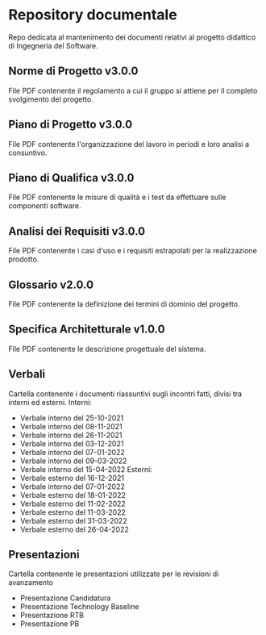 # Repository documentale
Repo dedicata al mantenimento dei documenti relativi al progetto didattico di Ingegneria del Software.
## Norme di Progetto v3.0.0
File PDF contenente il regolamento a cui il gruppo si attiene per il completo svolgimento del progetto.
## Piano di Progetto v3.0.0
File PDF contenente l'organizzazione del lavoro in periodi e loro analisi a consuntivo.
## Piano di Qualifica v3.0.0
File PDF contenente le misure di qualità e i test da effettuare sulle componenti software.
## Analisi dei Requisiti v3.0.0
File PDF contenente i casi d'uso e i requisiti estrapolati per la realizzazione prodotto.
## Glossario v2.0.0
File PDF contenente la definizione dei termini di dominio del progetto.
## Specifica Architetturale v1.0.0
File PDF contenente le descrizione progettuale del sistema.
## Verbali
Cartella contenente i documenti riassuntivi sugli incontri fatti, divisi tra interni ed esterni.
Interni:
- Verbale interno del 25-10-2021
- Verbale interno del 08-11-2021
- Verbale interno del 26-11-2021
- Verbale interno del 03-12-2021
- Verbale interno del 07-01-2022
- Verbale interno del 09-03-2022
- Verbale interno del 15-04-2022
Esterni:
- Verbale esterno del 16-12-2021
- Verbale interno del 07-01-2022
- Verbale esterno del 18-01-2022
- Verbale esterno del 11-02-2022
- Verbale esterno del 11-03-2022
- Verbale esterno del 31-03-2022
- Verbale esterno del 26-04-2022
## Presentazioni
Cartella contenente le presentazioni utilizzate per le revisioni di avanzamento
- Presentazione Candidatura
- Presentazione Technology Baseline
- Presentazione RTB
- Presentazione PB
